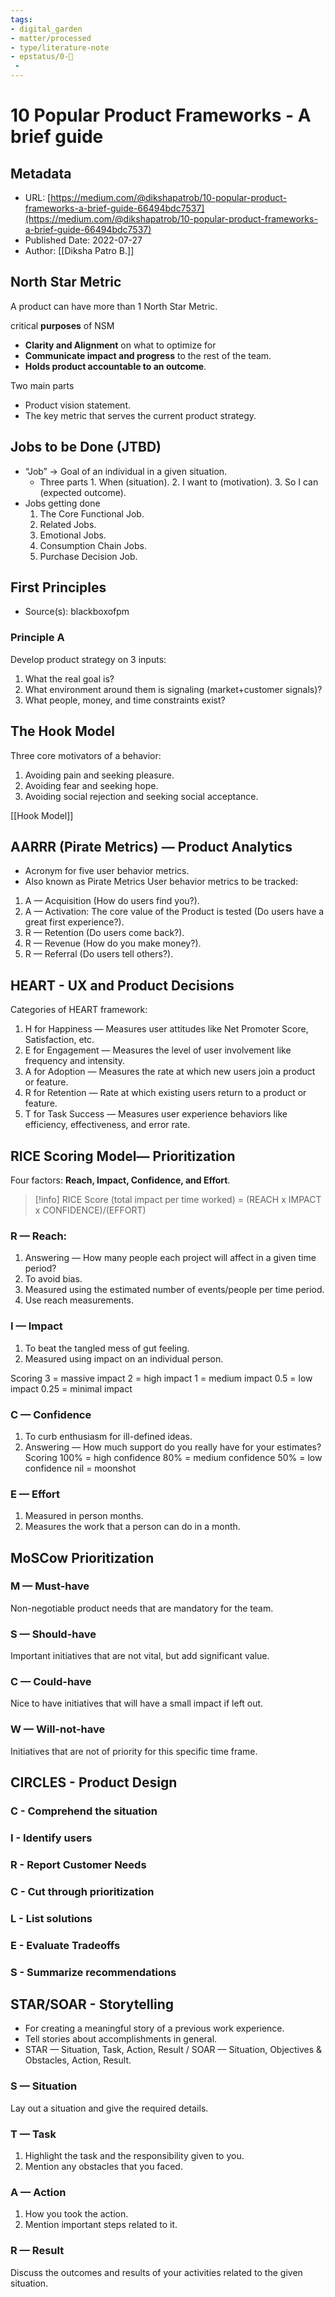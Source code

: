 ```yaml
---
tags: 
- digital_garden
- matter/processed
- type/literature-note
- epstatus/0-🌰
 - 
---
```

# 10 Popular Product Frameworks - A brief guide
## Metadata
* URL: [https://medium.com/@dikshapatrob/10-popular-product-frameworks-a-brief-guide-66494bdc7537](https://medium.com/@dikshapatrob/10-popular-product-frameworks-a-brief-guide-66494bdc7537)
* Published Date: 2022-07-27
* Author: [[Diksha Patro B.]]


## North Star Metric
A product can have more than 1 North Star Metric.

critical **purposes** of NSM
* **Clarity and Alignment** on what to optimize for
* **Communicate impact and progress** to the rest of the team.
* **Holds product accountable to an outcome**.

Two main parts
* Product vision statement.
* The key metric that serves the current product strategy.

## Jobs to be Done (JTBD)
* “Job” → Goal of an individual in a given situation.
	* Three parts 1. When (situation). 2. I want to (motivation). 3. So I can (expected outcome).
* Jobs getting done 
	1. The Core Functional Job. 
	2. Related Jobs. 
	3. Emotional Jobs. 
	4. Consumption Chain Jobs. 
	5. Purchase Decision Job.

## First Principles
* Source(s): blackboxofpm
### Principle A
Develop product strategy on 3 inputs: 
1. What the real goal is? 
2. What environment around them is signaling (market+customer signals)? 
3. What people, money, and time constraints exist?

## The Hook Model
Three core motivators of a behavior: 
1. Avoiding pain and seeking pleasure. 
2. Avoiding fear and seeking hope. 
3. Avoiding social rejection and seeking social acceptance.

[[Hook Model]]

## AARRR (Pirate Metrics) — Product Analytics
* Acronym for five user behavior metrics.
* Also known as Pirate Metrics
User behavior metrics to be tracked: 
1. A — Acquisition (How do users find you?). 
2. A — Activation: The core value of the Product is tested (Do users have a great first experience?). 
3. R — Retention (Do users come back?). 
4. R — Revenue (How do you make money?). 
5. R — Referral (Do users tell others?).

## HEART - UX and Product Decisions
Categories of HEART framework: 
1. H for Happiness — Measures user attitudes like Net Promoter Score, Satisfaction, etc. 
2. E for Engagement — Measures the level of user involvement like frequency and intensity. 
3. A for Adoption — Measures the rate at which new users join a product or feature. 
4. R for Retention — Rate at which existing users return to a product or feature. 
5. T for Task Success — Measures user experience behaviors like efficiency, effectiveness, and error rate.

## RICE Scoring Model— Prioritization
Four factors: **Reach, Impact, Confidence, and Effort**.

> [!info]
> RICE Score (total impact per time worked) = (REACH x IMPACT x CONFIDENCE)/(EFFORT)

### R — Reach: 
1. Answering — How many people each project will affect in a given time period?
2. To avoid bias. 
3. Measured using the estimated number of events/people per time period. 
4. Use reach measurements. 

### I — Impact 
1. To beat the tangled mess of gut feeling. 
2. Measured using impact on an individual person. 

Scoring 3 = massive impact 2 = high impact 1 = medium impact 0.5 = low impact 0.25 = minimal impact 

### C — Confidence 
1. To curb enthusiasm for ill-defined ideas. 
2. Answering — How much support do you really have for your estimates? Scoring 100% = high confidence 80% = medium confidence 50% = low confidence nil = moonshot 

### E — Effort 
1. Measured in person months. 
2. Measures the work that a person can do in a month.

## MoSCow Prioritization
### M — Must-have 
Non-negotiable product needs that are mandatory for the team. 

### S — Should-have 
Important initiatives that are not vital, but add significant value. 

### C — Could-have 
Nice to have initiatives that will have a small impact if left out. 

### W — Will-not-have 
Initiatives that are not of priority for this specific time frame.

## CIRCLES - Product Design
### C - Comprehend the situation

### I - Identify users

### R - Report Customer Needs

### C - Cut through prioritization

### L - List solutions

### E - Evaluate Tradeoffs

### S - Summarize recommendations

## STAR/SOAR - Storytelling
* For creating a meaningful story of a previous work experience.
* Tell stories about accomplishments in general.
* STAR — Situation, Task, Action, Result / SOAR — Situation, Objectives & Obstacles, Action, Result.
### S — Situation 
Lay out a situation and give the required details. 

### T — Task 
1. Highlight the task and the responsibility given to you. 
2. Mention any obstacles that you faced. 

### A — Action 
1. How you took the action. 
2. Mention important steps related to it. 

### R — Result 
Discuss the outcomes and results of your activities related to the given situation.
